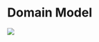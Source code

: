 # Domain Model

![](https://github.com/rookies-sysu/Dashboard/blob/master/imgs/db/Domain_model.png)



